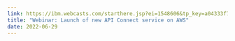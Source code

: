 ```yaml
---
link: https://ibm.webcasts.com/starthere.jsp?ei=1548606&tp_key=a04333f79a
title: "Webinar: Launch of new API Connect service on AWS"
date: 2022-06-29
---
```


